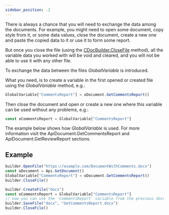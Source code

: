```yaml
---
sidebar_position: -2
---
```


There is always a chance that you will need to exchange the data among the documents. For example, you might need to open some document, copy style from it, or some data values, close the document, create a new one and paste the copied data to it or use it to form some report.

But once you close the file (using the [CDocBuilder.CloseFile](../../Builder%20Framework/C++/CDocBuilder/CloseFile.md) method), all the variable data you worked with will be void and cleared, and you will not be able to use it with any other file.

To exchange the data between the files *GlobalVariable* is introduced.

What you need, is to create a variable in the first opened or created file using the *GlobalVariable* method, e.g.:

``` ts
GlobalVariable["CommentsReport"] = oDocument.GetCommentsReport()
```

Then close the document and open or create a new one where this variable can be used without any problems, e.g.:

``` ts
const oCommentsReport = GlobalVariable["CommentsReport"]
```

The example below shows how *GlobalVariable* is used. For more information visit the ApiDocument.GetCommentsReport and ApiDocument.GetReviewReport sections.

## Example

``` ts
builder.OpenFile("https://example.com/DocumentWithComments.docx")
const oDocument = Api.GetDocument()
GlobalVariable["CommentsReport"] = oDocument.GetCommentsReport()
builder.CloseFile()

builder.CreateFile("docx")
const oCommentsReport = GlobalVariable["CommentsReport"]
// now you can use the 'CommentsReport' variable from the previous document in the current document
builder.SaveFile("docx", "GetCommentsReport.docx")
builder.CloseFile()
```

